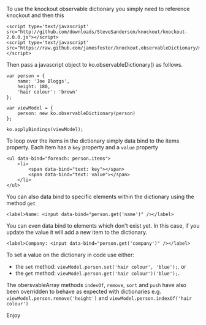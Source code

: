 To use the knockout observable dictionary you simply need to reference knockout and then this

    <script type='text/javascript' src="http://github.com/downloads/SteveSanderson/knockout/knockout-2.0.0.js"></script>
    <script type='text/javascript' src="https://raw.github.com/jamesfoster/knockout.observableDictionary/master/ko.observableDictionary.js"></script>

Then pass a javascript object to ko.observableDictionary() as follows.

    var person = {
        name: 'Joe Bloggs',
        height: 180,
        'hair colour': 'brown'
    };
    
    var viewModel = {
        person: new ko.observableDictionary(person)
    };
    
    ko.applyBindings(viewModel);

To loop over the items in the dictionary simply data bind to the items property. Each item has a `key` property and a `value` property

    <ul data-bind="foreach: person.items">
        <li>
            <span data-bind="text: key"></span>
            <span data-bind="text: value"></span>
        </li>
    </ul>

You can also data bind to specific elements within the dictionary using the method `get`

    <label>Name: <input data-bind="person.get('name')" /></label>

You can even data bind to elements which don't exist yet. In this case, if you update the value it will add a new item to the dictionary.

    <label>Company: <input data-bind="person.get('company')" /></label>

To set a value on the dictionary in code use either:

* the `set` method: `viewModel.person.set('hair colour', 'blue');`. or
* the `get` method: `viewModel.person.get('hair colour')('blue');`.


The obersvableArray methods `indexOf`, `remove`, `sort` and `push` have also been overridden to behave as expected with dictionaries e.g. `viewModel.person.remove('height')` and `viewModel.person.indexOf('hair colour')`

Enjoy

    
